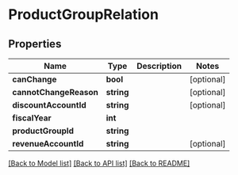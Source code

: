# ProductGroupRelation

## Properties
Name | Type | Description | Notes
------------ | ------------- | ------------- | -------------
**canChange** | **bool** |  | [optional] 
**cannotChangeReason** | **string** |  | [optional] 
**discountAccountId** | **string** |  | [optional] 
**fiscalYear** | **int** |  | 
**productGroupId** | **string** |  | 
**revenueAccountId** | **string** |  | [optional] 

[[Back to Model list]](../README.md#documentation-for-models) [[Back to API list]](../README.md#documentation-for-api-endpoints) [[Back to README]](../README.md)


